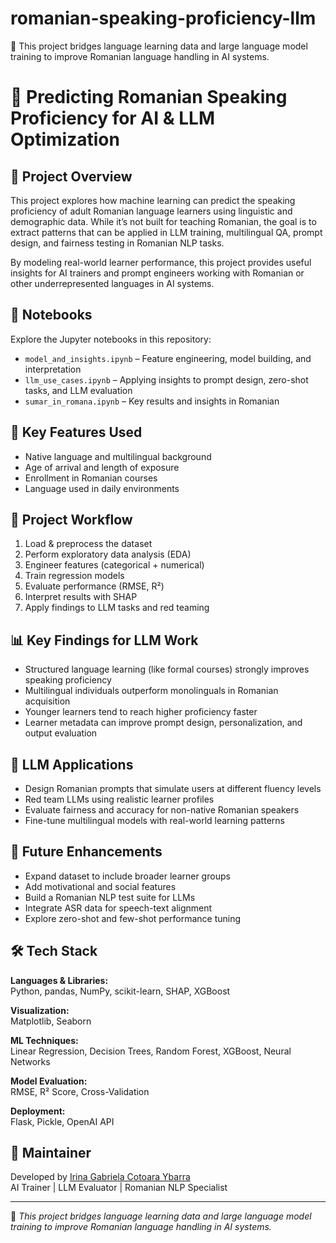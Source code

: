 # romanian-speaking-proficiency-llm
🧪 This project bridges language learning data and large language model training to improve Romanian language handling in AI systems.

# 🧠 Predicting Romanian Speaking Proficiency for AI & LLM Optimization

## 📌 Project Overview  
This project explores how machine learning can predict the speaking proficiency of adult Romanian language learners using linguistic and demographic data. While it’s not built for teaching Romanian, the goal is to extract patterns that can be applied in LLM training, multilingual QA, prompt design, and fairness testing in Romanian NLP tasks.

By modeling real-world learner performance, this project provides useful insights for AI trainers and prompt engineers working with Romanian or other underrepresented languages in AI systems.

## 📖 Notebooks  
Explore the Jupyter notebooks in this repository:

- `model_and_insights.ipynb` – Feature engineering, model building, and interpretation  
- `llm_use_cases.ipynb` – Applying insights to prompt design, zero-shot tasks, and LLM evaluation  
- `sumar_in_romana.ipynb` – Key results and insights in Romanian

## 🔑 Key Features Used  

- Native language and multilingual background  
- Age of arrival and length of exposure  
- Enrollment in Romanian courses  
- Language used in daily environments  

## 🚀 Project Workflow  

1. Load & preprocess the dataset  
2. Perform exploratory data analysis (EDA)  
3. Engineer features (categorical + numerical)  
4. Train regression models  
5. Evaluate performance (RMSE, R²)  
6. Interpret results with SHAP  
7. Apply findings to LLM tasks and red teaming  

## 📊 Key Findings for LLM Work  

- Structured language learning (like formal courses) strongly improves speaking proficiency  
- Multilingual individuals outperform monolinguals in Romanian acquisition  
- Younger learners tend to reach higher proficiency faster  
- Learner metadata can improve prompt design, personalization, and output evaluation

## 🎯 LLM Applications  

- Design Romanian prompts that simulate users at different fluency levels  
- Red team LLMs using realistic learner profiles  
- Evaluate fairness and accuracy for non-native Romanian speakers  
- Fine-tune multilingual models with real-world learning patterns  

## 🔬 Future Enhancements  

- Expand dataset to include broader learner groups  
- Add motivational and social features  
- Build a Romanian NLP test suite for LLMs  
- Integrate ASR data for speech-text alignment  
- Explore zero-shot and few-shot performance tuning  

## 🛠️ Tech Stack  

**Languages & Libraries:**  
Python, pandas, NumPy, scikit-learn, SHAP, XGBoost  

**Visualization:**  
Matplotlib, Seaborn  

**ML Techniques:**  
Linear Regression, Decision Trees, Random Forest, XGBoost, Neural Networks  

**Model Evaluation:**  
RMSE, R² Score, Cross-Validation  

**Deployment:**  
Flask, Pickle, OpenAI API  

## 👤 Maintainer  

Developed by [Irina Gabriela Cotoara Ybarra](https://github.com/gabrielacotoara)  
AI Trainer | LLM Evaluator | Romanian NLP Specialist

---

🧪 *This project bridges language learning data and large language model training to improve Romanian language handling in AI systems.*
